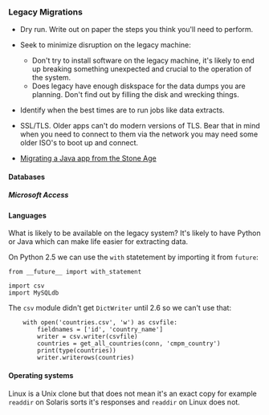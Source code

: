 ### Legacy Migrations

- Dry run. Write out on paper the steps you think you'll need to perform.
- Seek to minimize disruption on the legacy machine:
  - Don't try to install software on the legacy machine, it's likely to end up breaking something unexpected and crucial to the operation of the system.
  - Does legacy have enough diskspace for the data dumps you are planning. Don't find out by filling the disk and wrecking things.
- Identify when the best times are to run jobs like data extracts.
- SSL/TLS. Older apps can't do modern versions of TLS. Bear that in mind when you need to connect to them via the network you may need some older ISO's to boot up and connect.

- [Migrating a Java app from the Stone Age](https://gist.github.com/gm3dmo/769aba08842c10b44ce535d53c44714a)

#### Databases

##### Microsoft Access

#### Languages
What is likely to be available on the legacy system? It's likely to have Python or Java which can make life easier for extracting data.

On Python 2.5 we can use the `with` statetement by importing it from `future`:

```
from __future__ import with_statement

import csv
import MySQLdb
```

The `csv` module didn't get `DictWriter` until 2.6 so we can't use that:


```
    with open('countries.csv', 'w') as csvfile:
        fieldnames = ['id', 'country_name']
        writer = csv.writer(csvfile)
        countries = get_all_countries(conn, 'cmpm_country')
        print(type(countries))
        writer.writerows(countries)
```


#### Operating systems
Linux is a Unix clone but that does not mean it's an exact copy for example `readdir` on Solaris sorts it's responses and `readdir` on Linux does not.
